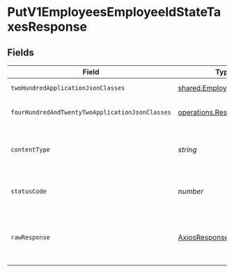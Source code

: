 # PutV1EmployeesEmployeeIdStateTaxesResponse


## Fields

| Field                                                                       | Type                                                                        | Required                                                                    | Description                                                                 |
| --------------------------------------------------------------------------- | --------------------------------------------------------------------------- | --------------------------------------------------------------------------- | --------------------------------------------------------------------------- |
| `twoHundredApplicationJsonClasses`                                          | [shared.EmployeeStateTax](../../../sdk/models/shared/employeestatetax.md)[] | :heavy_minus_sign:                                                          | Example response                                                            |
| `fourHundredAndTwentyTwoApplicationJsonClasses`                             | [operations.ResponseBody](../../../sdk/models/operations/responsebody.md)[] | :heavy_minus_sign:                                                          | Unprocessable Entity (WebDAV)                                               |
| `contentType`                                                               | *string*                                                                    | :heavy_check_mark:                                                          | HTTP response content type for this operation                               |
| `statusCode`                                                                | *number*                                                                    | :heavy_check_mark:                                                          | HTTP response status code for this operation                                |
| `rawResponse`                                                               | [AxiosResponse](https://axios-http.com/docs/res_schema)                     | :heavy_minus_sign:                                                          | Raw HTTP response; suitable for custom response parsing                     |
